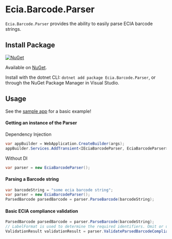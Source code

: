 # Ecia.Barcode.Parser
`Ecia.Barcode.Parser` provides the ability to easily parse ECIA barcode strings.

## Install Package

[![NuGet](https://img.shields.io/nuget/v/Ecia.Barcode.Parser)](https://www.nuget.org/packages/Ecia.Barcode.Parser/)

Available on [NuGet](http://www.nuget.org/packages/Ecia.Barcode.Parser).

Install with the dotnet CLI: `dotnet add package Ecia.Barcode.Parser`, or through the NuGet Package Manager in Visual Studio.

## Usage
See the [sample app](./sample/Ecia.Barcode.Parser.Sample/Program.cs) for a basic example!
#### Getting an instance of the Parser

Dependency Injection
```csharp
var appBuilder = WebApplication.CreateBuilder(args);
appBuilder.Services.AddTransient<IEciaBarcodeParser, EciaBarcodeParser>();
```
Without DI
```csharp
var parser = new EciaBarcodeParser();
```

#### Parsing a Barcode string
```csharp
var barcodeString = "some ecia barcode string";
var parser = new EciaBarcodeParser();
ParsedBarcode parsedBarcode = parser.ParseBarcode(barcodeString);
```

#### Basic ECIA compliance validation
```csharp
ParsedBarcode parsedBarcode = parser.ParseBarcode(barcodeString);
// LabelFormat is used to determine the required identifiers. Omit or use LabelFormat.Unkown when the LabelFormat isn't known!
ValidationResult validationResult = parser.ValidateParsedBarcodeCompliance(parsedBarcode, LabelFormat.PackingSlip);
```
